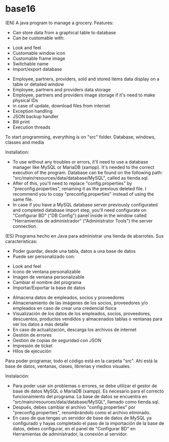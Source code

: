 # base16
(EN)
A java program to manage a grocery. Features:
- Can store data from a graphical table to database
- Can be customable with:
* Look and feel
* Customable window icon
* Customable frame image
* Switchable name
* Import/export database
- Employee, partners, providers, sold and stored items data display on a table or detailed window
- Employee, partners and providers data storage
- Employee, partners and providers image storage if it's need to make physical IDs
- in case of update, download files from internet
- Exception handling
- JSON backup handler
- Bill print
- Execution threads

To start programming, everything is on "src" folder. Database, windows, classes and media

Installation:

- To use without any troubles or errors, it'll need to use a database manager like MySQL or MariaDB (xampp). It's needed to the correct execution of the program. Database can be found on the following path: "src/main/resources/data/database/MySQL", called as tienda.sql.
- After of this, you'll need to replace "config.properties" by "preconfig.properties", renaming it as the previous deleted file. I recommend you to copy "preconfig.properties" instead of using the same file.
- In case if you have a MySQL database server previously configurated and completed database import step, you'll need configurate on "Configurar BD" ("DB Config") panel inside in the window called "Herramientas de administrador" ("Administrator Tools") the server connection.

(ES)
Programa hecho en Java para administrar una tienda de abarrotes. Sus características:
- Poder guardar, desde una tabla, datos a una base de datos
- Puede ser personalizado con: 
* Look and feel
* Icono de ventana personalizable
* Imagen de ventana personalizable 
* Cambiar el nombre del programa
* Importar/Exportar la base de datos
- Almacena datos de empleados, socios y proveedores
- Almacenamiento de las imágenes de los socios, proveedores y/o empleados en caso de crear una credencial física
- Visualización de los datos de los empleados, socios, proveedores, descuentos, productos vendidos y almacenados tablas o ventanas para ver los datos a más detalle
- En caso de actualización, descarga los archivos de internet
- Gestión de errores
- Gestión de copias de seguridad con JSON
- Impresión de ticket
- Hilos de ejecución

Para poder programar, todo el código está en la carpeta "src". Ahí está la base de datos, ventanas, clases, librerias y medios visuales.

Instalación:

- Para poder usar sin problemas o errores, se debe utilizar el gestor de base de datos MySQL o MariaDB (xampp). Es necesario para el correcto funcionamiento del programa. La base de datos se encuentra en "src/main/resources/data/database/MySQL", llamado como tienda.sql.
- Después, debes cambiar el archivo "config.properties" por "preconfig.properties", renombrándolo como el archivo eliminado.
- En caso de que tengas un servidor de base de datos de MySQL ya configurado y hayas completado el paso de la importación de la base de datos, debes configurar, en el panel de "Configurar BD" en Herramientas de administrador, la conexión al servidor.